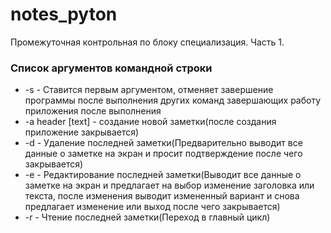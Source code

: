 # notes_pyton
Промежуточная контрольная по блоку специализация. Часть 1.

### Список аргументов командной строки


* -s - Ставится первым аргументом, отменяет завершение программы после выполнения других команд завершающих работу приложения после выполнения 
* -a header [text] - создание новой заметки(после создания приложение закрывается)
* -d               - Удаление последней заметки(Предварительно выводит все данные о заметке на экран и просит подтверждение после чего закрывается) 
* -e               - Редактирование последней заметки(Выводит все данные о заметке на экран и предлагает на выбор изменение заголовка или текста, после изменения выводит измененный вариант и снова предлагает изменение  или выход после чего закрывается) 
* -r               - Чтение последней заметки(Переход в главный цикл)
